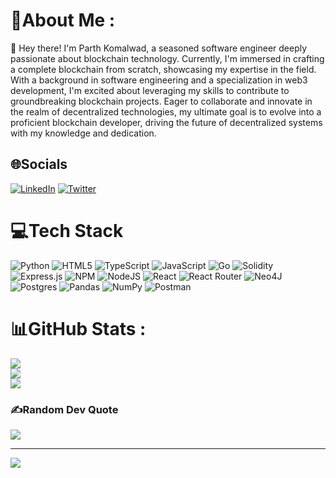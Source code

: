 # 💫About Me :
👋 Hey there! I'm  Parth Komalwad, a seasoned software engineer deeply passionate about blockchain technology. 
Currently, I'm immersed in crafting a complete blockchain from scratch, showcasing my expertise in the field. 
With a background in software engineering and a specialization in web3 development, I'm excited about leveraging my skills to contribute to groundbreaking blockchain projects. 
Eager to collaborate and innovate in the realm of decentralized technologies, my ultimate goal is to evolve into a proficient blockchain developer, driving the future of decentralized systems with my knowledge and dedication.

## 🌐Socials
[![LinkedIn](https://img.shields.io/badge/LinkedIn-%230077B5.svg?logo=linkedin&logoColor=white)](https://linkedin.com/in/https://www.linkedin.com/in/parth-komalwad-b482a71b0/) [![Twitter](https://img.shields.io/badge/Twitter-%231DA1F2.svg?logo=Twitter&logoColor=white)](https://twitter.com/https://twitter.com/KomalwadParth) 

# 💻Tech Stack
![Python](https://img.shields.io/badge/python-3670A0?style=flat&logo=python&logoColor=ffdd54) ![HTML5](https://img.shields.io/badge/html5-%23E34F26.svg?style=flat&logo=html5&logoColor=white) ![TypeScript](https://img.shields.io/badge/typescript-%23007ACC.svg?style=flat&logo=typescript&logoColor=white) ![JavaScript](https://img.shields.io/badge/javascript-%23323330.svg?style=flat&logo=javascript&logoColor=%23F7DF1E) ![Go](https://img.shields.io/badge/go-%2300ADD8.svg?style=flat&logo=go&logoColor=white) ![Solidity](https://img.shields.io/badge/Solidity-%23363636.svg?style=flat&logo=solidity&logoColor=white) ![Express.js](https://img.shields.io/badge/express.js-%23404d59.svg?style=flat&logo=express&logoColor=%2361DAFB) ![NPM](https://img.shields.io/badge/NPM-%23000000.svg?style=flat&logo=npm&logoColor=white) ![NodeJS](https://img.shields.io/badge/node.js-6DA55F?style=flat&logo=node.js&logoColor=white) ![React](https://img.shields.io/badge/react-%2320232a.svg?style=flat&logo=react&logoColor=%2361DAFB) ![React Router](https://img.shields.io/badge/React_Router-CA4245?style=flat&logo=react-router&logoColor=white) 	![Neo4J](https://img.shields.io/badge/Neo4j-008CC1?style=flat&logo=neo4j&logoColor=white) ![Postgres](https://img.shields.io/badge/postgres-%23316192.svg?style=flat&logo=postgresql&logoColor=white) ![Pandas](https://img.shields.io/badge/pandas-%23150458.svg?style=flat&logo=pandas&logoColor=white) ![NumPy](https://img.shields.io/badge/numpy-%23013243.svg?style=flat&logo=numpy&logoColor=white) ![Postman](https://img.shields.io/badge/Postman-FF6C37?style=flat&logo=postman&logoColor=white)
# 📊GitHub Stats :
![](https://github-readme-stats.vercel.app/api?username=ParthKomalwad&theme=tokyonight&hide_border=true&include_all_commits=true&count_private=false)<br/>
![](https://github-readme-streak-stats.herokuapp.com/?user=ParthKomalwad&theme=tokyonight&hide_border=true)<br/>
![](https://github-readme-stats.vercel.app/api/top-langs/?username=ParthKomalwad&theme=tokyonight&hide_border=true&include_all_commits=true&count_private=false&layout=compact)

### ✍️Random Dev Quote
![](https://quotes-github-readme.vercel.app/api?type=horizontal&theme=tokyonight)

---
[![](https://visitcount.itsvg.in/api?id=ParthKomalwad&icon=2&color=0)](https://visitcount.itsvg.in)
